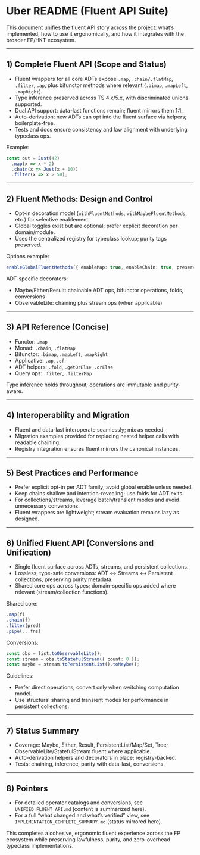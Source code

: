 # Uber README (Fluent API Suite)

This document unifies the fluent API story across the project: what’s implemented, how to use it ergonomically, and how it integrates with the broader FP/HKT ecosystem.

---

## 1) Complete Fluent API (Scope and Status)
- Fluent wrappers for all core ADTs expose `.map`, `.chain/.flatMap`, `.filter`, `.ap`, plus bifunctor methods where relevant (`.bimap`, `.mapLeft`, `.mapRight`).
- Type inference preserved across TS 4.x/5.x, with discriminated unions supported.
- Dual API support: data-last functions remain; fluent mirrors them 1:1.
- Auto-derivation: new ADTs can opt into the fluent surface via helpers; boilerplate-free.
- Tests and docs ensure consistency and law alignment with underlying typeclass ops.

Example:
```typescript
const out = Just(42)
  .map(x => x * 2)
  .chain(x => Just(x + 10))
  .filter(x => x > 50);
```

---

## 2) Fluent Methods: Design and Control
- Opt-in decoration model (`withFluentMethods`, `withMaybeFluentMethods`, etc.) for selective enablement.
- Global toggles exist but are optional; prefer explicit decoration per domain/module.
- Uses the centralized registry for typeclass lookup; purity tags preserved.

Options example:
```typescript
enableGlobalFluentMethods({ enableMap: true, enableChain: true, preservePurity: true });
```

ADT-specific decorators:
- Maybe/Either/Result: chainable ADT ops, bifunctor operations, folds, conversions
- ObservableLite: chaining plus stream ops (when applicable)

---

## 3) API Reference (Concise)
- Functor: `.map`
- Monad: `.chain`, `.flatMap`
- Bifunctor: `.bimap`, `.mapLeft`, `.mapRight`
- Applicative: `.ap`, `.of`
- ADT helpers: `.fold`, `.getOrElse`, `.orElse`
- Query ops: `.filter`, `.filterMap`

Type inference holds throughout; operations are immutable and purity-aware.

---

## 4) Interoperability and Migration
- Fluent and data-last interoperate seamlessly; mix as needed.
- Migration examples provided for replacing nested helper calls with readable chaining.
- Registry integration ensures fluent mirrors the canonical instances.

---

## 5) Best Practices and Performance
- Prefer explicit opt-in per ADT family; avoid global enable unless needed.
- Keep chains shallow and intention-revealing; use folds for ADT exits.
- For collections/streams, leverage batch/transient modes and avoid unnecessary conversions.
- Fluent wrappers are lightweight; stream evaluation remains lazy as designed.

---

## 6) Unified Fluent API (Conversions and Unification)
- Single fluent surface across ADTs, streams, and persistent collections.
- Lossless, type-safe conversions: ADT ↔ Streams ↔ Persistent collections, preserving purity metadata.
- Shared core ops across types; domain-specific ops added where relevant (stream/collection functions).

Shared core:
```typescript
.map(f)
.chain(f)
.filter(pred)
.pipe(...fns)
```

Conversions:
```typescript
const obs = list.toObservableLite();
const stream = obs.toStatefulStream({ count: 0 });
const maybe = stream.toPersistentList().toMaybe();
```

Guidelines:
- Prefer direct operations; convert only when switching computation model.
- Use structural sharing and transient modes for performance in persistent collections.

---

## 7) Status Summary
- Coverage: Maybe, Either, Result, PersistentList/Map/Set, Tree; ObservableLite/StatefulStream fluent where applicable.
- Auto-derivation helpers and decorators in place; registry-backed.
- Tests: chaining, inference, parity with data-last, conversions.

---

## 8) Pointers
- For detailed operator catalogs and conversions, see `UNIFIED_FLUENT_API.md` (content is summarized here).
- For a full “what changed and what’s verified” view, see `IMPLEMENTATION_COMPLETE_SUMMARY.md` (status mirrored here).

This completes a cohesive, ergonomic fluent experience across the FP ecosystem while preserving lawfulness, purity, and zero-overhead typeclass implementations.